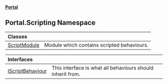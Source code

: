 #### [Portal](index.md 'index')

## Portal.Scripting Namespace

| Classes | |
| :--- | :--- |
| [ScriptModule](ScriptModule.md 'Portal.Scripting.ScriptModule') | Module which contains scripted behaviours. |

| Interfaces | |
| :--- | :--- |
| [IScriptBehaviour](IScriptBehaviour.md 'Portal.Scripting.IScriptBehaviour') | This interface is what all behaviours should inherit from. |
